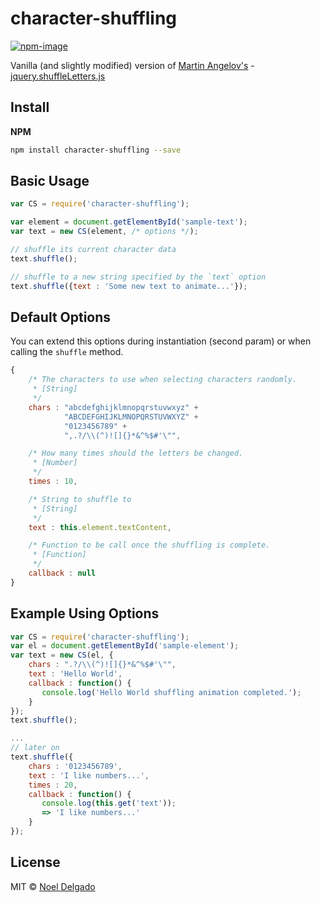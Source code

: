 # character-shuffling

[![npm-image](https://img.shields.io/npm/v/character-shuffling.svg)](https://www.npmjs.com/package/character-shuffling)

Vanilla (and slightly modified) version of [Martin Angelov's][1] - [jquery.shuffleLetters.js][2]

## Install

**NPM**

```sh
npm install character-shuffling --save
```

## Basic Usage
```js
var CS = require('character-shuffling');

var element = document.getElementById('sample-text');
var text = new CS(element, /* options */);

// shuffle its current character data
text.shuffle();

// shuffle to a new string specified by the `text` option
text.shuffle({text : 'Some new text to animate...'});
```

## Default Options

You can extend this options during instantiation (second param) or when calling the `shuffle` method.

```js
{
	/* The characters to use when selecting characters randomly.
	 * [String]
	 */
	chars : "abcdefghijklmnopqrstuvwxyz" +
			"ABCDEFGHIJKLMNOPQRSTUVWXYZ" +
			"0123456789" +
			",.?/\\(^)![]{}*&^%$#'\"",

	/* How many times should the letters be changed.
	 * [Number]
	 */
	times : 10,

	/* String to shuffle to
	 * [String]
	 */
	text : this.element.textContent,

	/* Function to be call once the shuffling is complete.
	 * [Function]
	 */
	callback : null
}
```

## Example Using Options
```js
var CS = require('character-shuffling');
var el = document.getElementById('sample-element');
var text = new CS(el, {
	chars : ".?/\\(^)![]{}*&^%$#'\"",
	text : 'Hello World',
	callback : function() {
	   console.log('Hello World shuffling animation completed.');
	}
});
text.shuffle();

...
// later on
text.shuffle({
	chars : '0123456789',
	text : 'I like numbers...',
	times : 20,
	callback : function() {
	   console.log(this.get('text'));
	   => 'I like numbers...'
	}
});
```

## License
MIT © [Noel Delgado][0]

[0]: http://pixelia.me/
[1]: http://martinangelov.com/
[2]: http://tutorialzine.com/2011/09/shuffle-letters-effect-jquery/

